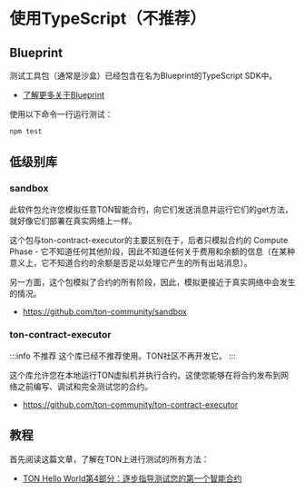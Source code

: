 # 使用TypeScript（不推荐）

## Blueprint

测试工具包（通常是沙盒）已经包含在名为Blueprint的TypeScript SDK中。

- [了解更多关于Blueprint](/develop/smart-contracts/sdk/javascript)

使用以下命令一行运行测试：

```bash npm2yarn
npm test
```

## 低级别库

### sandbox

此软件包允许您模拟任意TON智能合约，向它们发送消息并运行它们的get方法，就好像它们部署在真实网络上一样。

这个包与ton-contract-executor的主要区别在于，后者只模拟合约的 Compute Phase  - 它不知道任何其他阶段，因此不知道任何关于费用和余额的信息（在某种意义上，它不知道合约的余额是否足以处理它产生的所有出站消息）。

另一方面，这个包模拟了合约的所有阶段，因此，模拟更接近于真实网络中会发生的情况。

- https://github.com/ton-community/sandbox

### ton-contract-executor

:::info 不推荐
这个库已经不推荐使用。TON社区不再开发它。
:::

这个库允许您在本地运行TON虚拟机并执行合约。这使您能够在将合约发布到网络之前编写、调试和完全测试您的合约。

- https://github.com/ton-community/ton-contract-executor

## 教程

首先阅读这篇文章，了解在TON上进行测试的所有方法：

- [TON Hello World第4部分：逐步指导测试您的第一个智能合约](https://helloworld.tonstudio.io/tutorials/04-testing/)

